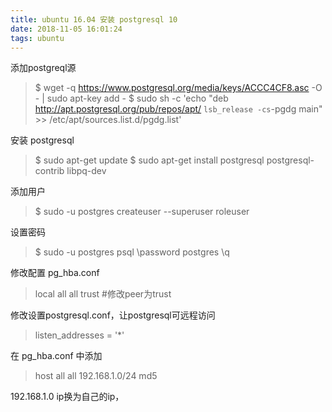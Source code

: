 ```yaml
---
title: ubuntu 16.04 安装 postgresql 10
date: 2018-11-05 16:01:24
tags: ubuntu
---
```

添加postgreql源

>$ wget -q https://www.postgresql.org/media/keys/ACCC4CF8.asc -O - | sudo apt-key add -
  $ sudo sh -c 'echo "deb http://apt.postgresql.org/pub/repos/apt/ `lsb_release -cs`-pgdg main" >> /etc/apt/sources.list.d/pgdg.list'

安装 postgresql
>$ sudo apt-get update
  $ sudo apt-get install postgresql postgresql-contrib libpq-dev

添加用户
>$ sudo -u postgres createuser --superuser roleuser

设置密码
> $ sudo -u postgres psql
   \password postgres
   \q

修改配置 pg_hba.conf
> local   all             all                                     trust #修改peer为trust

修改设置postgresql.conf，让postgresql可远程访问
>listen_addresses = '*'

在 pg_hba.conf 中添加
> host    all         all         192.168.1.0/24          md5

192.168.1.0 ip换为自己的ip，


